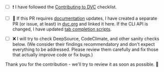 * [ ] ❗ I have followed the [Contributing to DVC](https://dvc.org/doc/user-guide/contributing/core) checklist.

* [ ] 📖 If this PR requires [documentation](https://dvc.org/doc) updates, I have created a separate PR (or issue, at least) in [dvc.org](https://github.com/iterative/dvc.org) and linked it here. If the CLI API is changed, I have updated [tab completion scripts](https://github.com/iterative/dvc/tree/master/scripts/completion).

* [ ] ❌ I will try to check DeepSource, CodeClimate, and other sanity checks below. (We consider their findings recommendatory and don't expect everything to be addressed. Please review them carefully and fix those that actually improve code or fix bugs.)

Thank you for the contribution - we'll try to review it as soon as possible. 🙏
